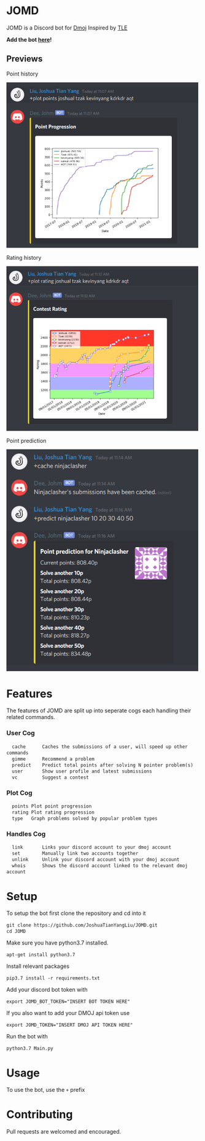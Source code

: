 # JOMD
JOMD is a Discord bot for [Dmoj](https://dmoj.ca/) Inspired by [TLE](https://github.com/cheran-senthil/TLE)

**Add the bot [here](https://discord.com/api/oauth2/authorize?client_id=725004198466551880&permissions=8256&scope=bot)!**

## Previews
Point history

<img src="images/plot_points.png" width=500>

Rating history

<img src="images/plot_rating.png" width=500>

Point prediction

<img src="images/predict.png" width=500>

# Features
The features of JOMD are split up into seperate cogs each handling their related commands.

### User Cog
```
  cache      Caches the submissions of a user, will speed up other commands
  gimme      Recommend a problem
  predict    Predict total points after solving N pointer problem(s)
  user       Show user profile and latest submissions
  vc         Suggest a contest
```

### Plot Cog
```
  points Plot point progression
  rating Plot rating progression
  type   Graph problems solved by popular problem types
```

### Handles Cog

```
  link       Links your discord account to your dmoj account
  set        Manually link two accounts together
  unlink     Unlink your discord account with your dmoj account
  whois      Shows the discord account linked to the relevant dmoj account
```

# Setup

To setup the bot first clone the repository and cd into it

```
git clone https://github.com/JoshuaTianYangLiu/JOMD.git
cd JOMD
```


Make sure you have python3.7 installed.

```
apt-get install python3.7
```

Install relevant packages

```
pip3.7 install -r requirements.txt
```

Add your discord bot token with

```
export JOMD_BOT_TOKEN="INSERT BOT TOKEN HERE"
```

If you also want to add your DMOJ api token use

```
export JOMD_TOKEN="INSERT DMOJ API TOKEN HERE"
```

Run the bot with

```
python3.7 Main.py
```

# Usage
To use the bot, use the `+` prefix

# Contributing
Pull requests are welcomed and encouraged.
